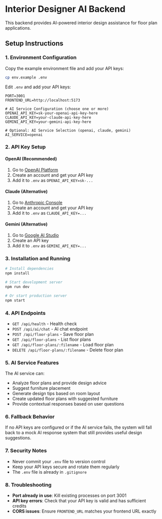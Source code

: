 # Interior Designer AI Backend

This backend provides AI-powered interior design assistance for floor plan applications.

## Setup Instructions

### 1. Environment Configuration

Copy the example environment file and add your API keys:

```bash
cp env.example .env
```

Edit `.env` and add your API keys:

```env
PORT=3001
FRONTEND_URL=http://localhost:5173

# AI Service Configuration (choose one or more)
OPENAI_API_KEY=sk-your-openai-api-key-here
CLAUDE_API_KEY=your-claude-api-key-here
GEMINI_API_KEY=your-gemini-api-key-here

# Optional: AI Service Selection (openai, claude, gemini)
AI_SERVICE=openai
```

### 2. API Key Setup

#### OpenAI (Recommended)

1. Go to [OpenAI Platform](https://platform.openai.com/)
2. Create an account and get your API key
3. Add it to `.env` as `OPENAI_API_KEY=sk-...`

#### Claude (Alternative)

1. Go to [Anthropic Console](https://console.anthropic.com/)
2. Create an account and get your API key
3. Add it to `.env` as `CLAUDE_API_KEY=...`

#### Gemini (Alternative)

1. Go to [Google AI Studio](https://makersuite.google.com/app/apikey)
2. Create an API key
3. Add it to `.env` as `GEMINI_API_KEY=...`

### 3. Installation and Running

```bash
# Install dependencies
npm install

# Start development server
npm run dev

# Or start production server
npm start
```

### 4. API Endpoints

- `GET /api/health` - Health check
- `POST /api/ai/chat` - AI chat endpoint
- `POST /api/floor-plans` - Save floor plan
- `GET /api/floor-plans` - List floor plans
- `GET /api/floor-plans/:filename` - Load floor plan
- `DELETE /api/floor-plans/:filename` - Delete floor plan

### 5. AI Service Features

The AI service can:

- Analyze floor plans and provide design advice
- Suggest furniture placement
- Generate design tips based on room layout
- Create updated floor plans with suggested furniture
- Provide contextual responses based on user questions

### 6. Fallback Behavior

If no API keys are configured or if the AI service fails, the system will fall back to a mock AI response system that still provides useful design suggestions.

### 7. Security Notes

- Never commit your `.env` file to version control
- Keep your API keys secure and rotate them regularly
- The `.env` file is already in `.gitignore`

### 8. Troubleshooting

- **Port already in use**: Kill existing processes on port 3001
- **API key errors**: Check that your API key is valid and has sufficient credits
- **CORS issues**: Ensure `FRONTEND_URL` matches your frontend URL exactly
